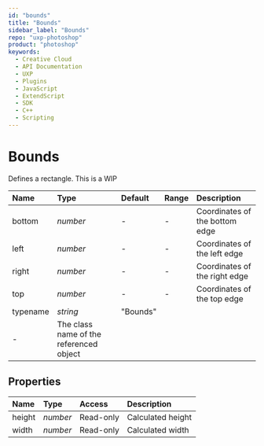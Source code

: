 ```yaml
---
id: "bounds"
title: "Bounds"
sidebar_label: "Bounds"
repo: "uxp-photoshop"
product: "photoshop"
keywords:
  - Creative Cloud
  - API Documentation
  - UXP
  - Plugins
  - JavaScript
  - ExtendScript
  - SDK
  - C++
  - Scripting
---
```


# Bounds

Defines a rectangle. This is a WIP

| Name | Type | Default | Range | Description |
| :------ | :------ | :------ | :------ | :------ |
| bottom | *number* | - | - | Coordinates of the bottom edge |
| left | *number* | - | - | Coordinates of the left edge |
| right | *number* | - | - | Coordinates of the right edge |
| top | *number* | - | - | Coordinates of the top edge |
| typename | *string* | &quot;Bounds&quot;
 | - | The class name of the referenced object |

## Properties

| Name | Type | Access | Description |
| :------ | :------ | :------ | :------ |
| height | *number* | Read-only | Calculated height |
| width | *number* | Read-only | Calculated width |

